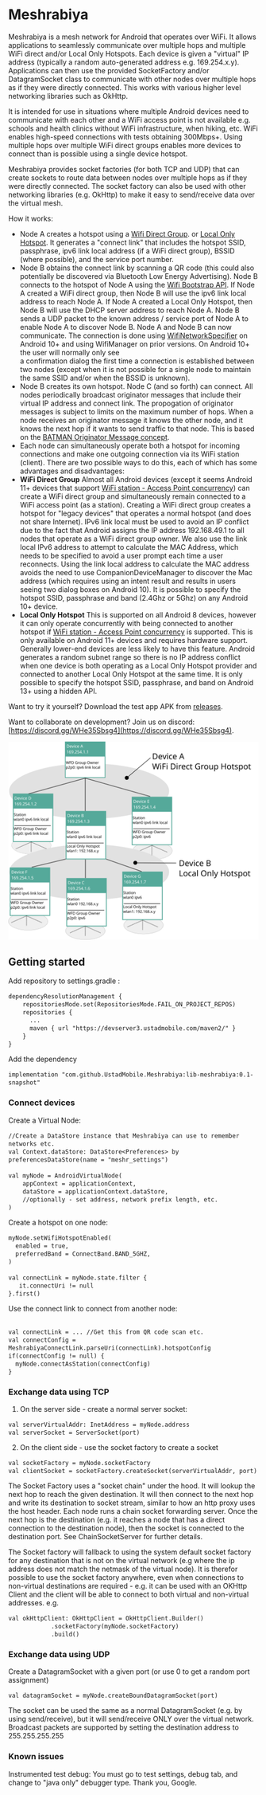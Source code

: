 # Meshrabiya

Meshrabiya is a mesh network for Android that operates over WiFi. It allows applications
to seamlessly communicate over multiple hops and multiple WiFi direct and/or Local Only Hotspots.
Each device is given a "virtual" IP address (typically a random auto-generated address
e.g. 169.254.x.y). Applications can then use the provided SocketFactory and/or DatagramSocket class
to communicate with other nodes over multiple hops as if they were directly connected. This works
with various higher level networking libraries such as OkHttp.

It is intended for use in situations where multiple Android devices need to communicate with each 
other and a WiFi access point is not available e.g. schools and health clinics without WiFi 
infrastructure, when hiking, etc. WiFi enables high-speed connections with tests obtaining 300Mbps+.
Using multiple hops over multiple WiFi direct groups enables more devices to connect than is possible
using a single device hotspot.

Meshrabiya provides socket factories (for both TCP and UDP) that can create sockets to route data 
between nodes over multiple hops as if they were directly connected. The socket factory can also
be used with other networking libraries (e.g. OkHttp) to make it easy to send/receive data over the
virtual mesh.

How it works:

* Node A creates a hotspot using a [Wifi Direct Group](https://developer.android.com/reference/android/net/wifi/p2p/WifiP2pManager#createGroup(android.net.wifi.p2p.WifiP2pManager.Channel,%20android.net.wifi.p2p.WifiP2pManager.ActionListener)). 
  or [Local Only Hotspot](https://developer.android.com/guide/topics/connectivity/localonlyhotspot).
  It generates a "connect link" that includes the hotspot SSID, passphrase, ipv6 link local address
  (if a WiFi direct group), BSSID (where possible), and the service port number.
* Node B obtains the connect link by scanning a QR code (this could also potentially be discovered via
  Bluetooth Low Energy Advertising). Node B connects to the hotspot of 
  Node A using the [Wifi Bootstrap API](https://developer.android.com/guide/topics/connectivity/wifi-bootstrap). 
  If Node A created a WiFi direct group, then Node B will use the ipv6 link local address to reach Node 
  A. If Node A created a Local Only Hotspot, then Node B will use the DHCP server address to reach 
  Node A. Node B sends a UDP packet to the known address / service port of Node A to enable Node A 
  to discover Node B. Node A and Node B can now communicate. The connection is done using 
  [WifiNetworkSpecifier](https://developer.android.com/guide/topics/connectivity/wifi-bootstrap) on 
  Android 10+ and using WifiManager on prior versions. On Android 10+ the user will normally only see  
  a confirmation dialog the first time a connection is established between two nodes (except when 
  it is not possible for a single node to maintain the same SSID and/or when the BSSID is unknown).
* Node B creates its own hotspot. Node C (and so forth) can connect. All nodes periodically broadcast
  originator messages that include their virtual IP address and connect link. The propogation of
  originator messages is subject to limits on the maximum number of hops. When a node receives an
  originator message it knows the other node, and it knows the next hop if it wants to send traffic
  to that node. This is based on the [BATMAN Originator Message concept](https://www.open-mesh.org/doc/batman-adv/OGM.html).
* Each node can simultaneously operate both a hotspot for incoming connections and make one outgoing
  connection via its WiFi station (client). There are two possible ways to do this, each of which has
  some advantages and disadvantages:
 * __WiFi Direct Group__ Almost all Android devices (except it seems Android 11+ devices that support 
  [WiFi station - Access Point concurrency](https://developer.android.com/reference/android/net/wifi/WifiManager#isStaApConcurrencySupported())) 
  can create a WiFi direct group and
  simultaneously remain connected to a WiFi access point (as a station). Creating a WiFi direct 
  group creates a hotspot for "legacy devices" that operates a normal hotspot (and does not share 
  Internet). IPv6 link local must be used to avoid an IP conflict
  due to the fact that Android assigns the IP address 192.168.49.1 to all nodes that operate as a 
  WiFi direct group owner. We also use the link local IPv6 address to attempt to calculate the MAC Address, 
  which needs to be specified to avoid a user prompt each time a user reconnects. Using the link local
  address to calculate the MAC address avoids the need to use CompanionDeviceManager to discover the 
  Mac address (which requires using an intent result and results in users seeing two dialog boxes on 
  Android 10).
  It is possible to specify the hotspot SSID, passphrase and band (2.4Ghz or 5Ghz) on any Android 10+
  device.
 * __Local Only Hotspot__ This is supported on all Android 8 devices, however it can only operate
 concurrently with being connected to another hotspot if [WiFi station - Access Point concurrency](https://developer.android.com/reference/android/net/wifi/WifiManager#isStaApConcurrencySupported())
 is supported. This is only available on Android 11+ devices and requires hardware support. Generally
 lower-end devices are less likely to have this feature. Android generates a random subnet range so 
 there is no IP address conflict when one device is both operating as a Local Only Hotspot provider 
 and connected to another Local Only Hotspot at the same time. It is only possible to specify the 
 hotspot SSID, passphrase, and band on Android 13+ using a hidden API.

Want to try it yourself? Download the test app APK from [releases](https://github.com/UstadMobile/Meshrabiya/releases).

Want to collaborate on development? Join us on discord: [https://discord.gg/WHe35Sbsg4](https://discord.gg/WHe35Sbsg4).

![Diagram](doc/android-wifi-networking.svg)

## Getting started

Add repository to settings.gradle :
```
dependencyResolutionManagement {
    repositoriesMode.set(RepositoriesMode.FAIL_ON_PROJECT_REPOS)
    repositories {
      ...
      maven { url "https://devserver3.ustadmobile.com/maven2/" }
    }
}       
```

Add the dependency
```
implementation "com.github.UstadMobile.Meshrabiya:lib-meshrabiya:0.1-snapshot"
```

### Connect devices

Create a Virtual Node:

```
//Create a DataStore instance that Meshrabiya can use to remember networks etc.
val Context.dataStore: DataStore<Preferences> by preferencesDataStore(name = "meshr_settings")

val myNode = AndroidVirtualNode(
    appContext = applicationContext,
    dataStore = applicationContext.dataStore,
    //optionally - set address, network prefix length, etc.
)

```

Create a hotspot on one node:

```
myNode.setWifiHotspotEnabled(
  enabled = true,
  preferredBand = ConnectBand.BAND_5GHZ,
)

val connectLink = myNode.state.filter {
   it.connectUri != null
}.first()

```

Use the connect link to connect from another node:
```

val connectLink = ... //Get this from QR code scan etc.
val connectConfig = MeshrabiyaConnectLink.parseUri(connectLink).hotspotConfig
if(connectConfig != null) {
  myNode.connectAsStation(connectConfig)
}

```

### Exchange data using TCP

1. On the server side - create a normal server socket:
```
val serverVirtualAddr: InetAddress = myNode.address 
val serverSocket = ServerSocket(port)
```

2. On the client side - use the socket factory to create a socket
```
val socketFactory = myNode.socketFactory
val clientSocket = socketFactory.createSocket(serverVirtualAddr, port)
```

The Socket Factory uses a "socket chain" under the hood. It will lookup the next hop to reach the
given destination. It will then connect to the next hop and write its destination to socket stream,
similar to how an http proxy uses the host header. Each node runs a chain socket forwarding server. 
Once the next hop is the destination (e.g. it reaches a node that has a direct connection to the 
destination node), then the socket is connected to the destination port. See ChainSocketServer for
further details.

The Socket factory will fallback to using the system default socket factory for any destination that
is not on the virtual network (e.g where the ip address does not match the netmask of the virtual 
node). It is therefor possible to use the socket factory anywhere, even when connections to non-virtual
destinations are required - e.g. it can be used with an OKHttp Client and the client will be able to
connect to both virtual and non-virtual addresses.
e.g.
```
val okHttpClient: OkHttpClient = OkHttpClient.Builder()
            .socketFactory(myNode.socketFactory)
            .build()
```

### Exchange data using UDP

Create a DatagramSocket with a given port (or use 0 to get a random port assignment)
```
val datagramSocket = myNode.createBoundDatagramSocket(port)
```

The socket can be used the same as a normal DatagramSocket (e.g. by using send/receive), but it will 
send/receive ONLY over the virtual network. Broadcast packets are supported by setting the 
destination address to 255.255.255.255

### Known issues

Instrumented test debug: You must go to test settings, debug tab, and change to "java only" 
debugger type. Thank you, Google.
